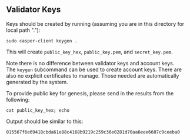 ## Validator Keys  

Keys should be created by running (assuming you are in this directory for local path "."):

`sudo casper-client keygen .`

This will create `public_key_hex`, `public_key.pem`, and `secret_key.pem`. 

Note there is no difference between validator keys and account keys.  
The `keygen` subcommand can be used to create account keys. There are also
no explicit certificates to manage. Those needed are automatically generated by the system.

To provide public key for genesis, please send in the results from the following:

`cat public_key_hex; echo`

Output should be similar to this: 

`015567f6e69418cbda61e88c4168b9219c259c36e0281d70aa6eee6607c9ceeba0`
